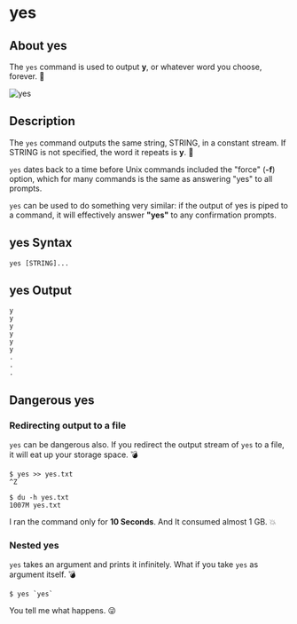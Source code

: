 # yes

## About yes

The `yes` command is used to output __y__, or whatever word you choose, forever. :repeat:

![yes](https://media.giphy.com/media/L9kwXOK00OJGM/giphy.gif)

## Description

The `yes` command outputs the same string, STRING, in a constant stream. If STRING is not specified, the word it repeats is __y__. :repeat:

`yes` dates back to a time before Unix commands included the "force" (__-f__) option, which for many commands is the same as answering "yes" to all prompts.

`yes` can be used to do something very similar: if the output of yes is piped to a command, it will effectively answer __"yes"__ to any confirmation prompts.

## yes Syntax

```
yes [STRING]...
```

## yes Output

```
y
y
y
y
y
y
.
.
.
```

## Dangerous yes

### Redirecting output to a file

`yes` can be dangerous also. If you redirect the output stream of `yes` to a file, it will eat up your storage space. :bomb:

```
$ yes >> yes.txt
^Z

$ du -h yes.txt
1007M yes.txt
```

I ran the command only for __10 Seconds__. And It consumed almost 1 GB. :boom:

### Nested yes

`yes` takes an argument and prints it infinitely. What if you take `yes` as argument itself. :bomb:

```
$ yes `yes`
```

You tell me what happens. :stuck_out_tongue_winking_eye:
